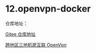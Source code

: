 # 12.openvpn-docker

仓库地址：

[Gitee 仓库地址](https://gitee.com/k8s-devops/openvpn-docker.git)

[跨地区三地机房互联 OpenVpn](https://www.putianhui.cn/posts/67d4037860f7/)
